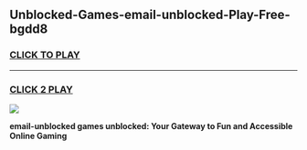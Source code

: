 
## Unblocked-Games-email-unblocked-Play-Free-bgdd8
<h3>
<a href="https://premium76.site?title=email-unblocked&ref=18A1">CLICK TO PLAY</a></h3>
<hr>

<h3>
<a href="https://premium76.site?title=email-unblocked&ref=18A1">CLICK 2 PLAY</a>
  
</h3>

<a href="https://premium76.site?title=email-unblocked&ref=18A1"><img src="https://clearcache.store/games.png"></a>


**email-unblocked games unblocked: Your Gateway to Fun and Accessible Online Gaming**
